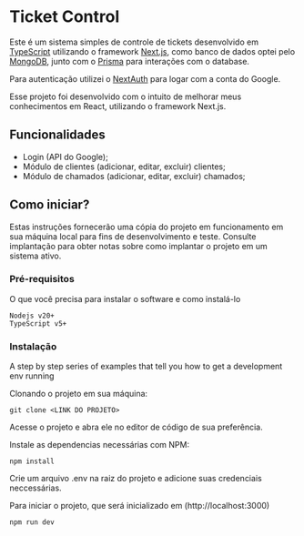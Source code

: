 # Ticket Control

Este é um sistema simples de controle de tickets desenvolvido em [TypeScript](https://www.typescriptlang.org/) utilizando o framework [Next.js](https://nextjs.org/), como banco de dados optei pelo [MongoDB](https://www.mongodb.com/), junto com o [Prisma](https://www.prisma.io/) para interações com o database.

Para autenticação utilizei o [NextAuth](https://next-auth.js.org/) para logar com a conta do Google.

Esse projeto foi desenvolvido com o intuito de melhorar meus conhecimentos em React, utilizando o framework Next.js.

## Funcionalidades

- Login (API do Google);
- Módulo de clientes (adicionar, editar, excluir) clientes;
- Módulo de chamados (adicionar, editar, excluir) chamados;

## Como iniciar?

Estas instruções fornecerão uma cópia do projeto em funcionamento em sua máquina local para fins de desenvolvimento e teste. Consulte implantação para obter notas sobre como implantar o projeto em um sistema ativo.

### Pré-requisitos

O que você precisa para instalar o software e como instalá-lo

```
Nodejs v20+
TypeScript v5+
```

### Instalação

A step by step series of examples that tell you how to get a development env running

Clonando o projeto em sua máquina:

```
git clone <LINK DO PROJETO>
```
Acesse o projeto e abra ele no editor de código de sua preferência.

Instale as dependencias necessárias com NPM:
```
npm install
```
Crie um arquivo .env na raiz do projeto e adicione suas credenciais neccessárias.

Para iniciar o projeto, que será inicializado em (http://localhost:3000)
```
npm run dev
```
